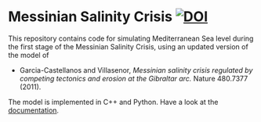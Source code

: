 # Messinian Salinity Crisis [![DOI](https://zenodo.org/badge/DOI/10.5281/zenodo.4571688.svg)](https://doi.org/10.5281/zenodo.4571688)

This repository contains code for simulating Mediterranean Sea level during the first stage of the Messinian Salinity Crisis, using an updated version of the model of
* Garcia-Castellanos and Villasenor, *Messinian salinity crisis regulated by competing tectonics and erosion at the Gibraltar arc.* Nature 480.7377 (2011).

The model is implemented in C++ and Python. Have a look at the [documentation](https://markmbaum.github.io/messinian-salinity-crisis/).
